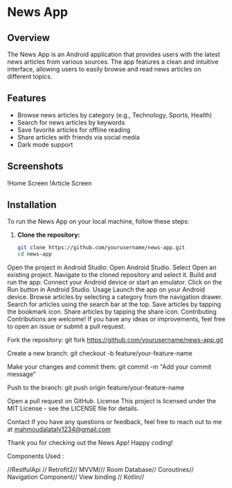 # News App

## Overview
The News App is an Android application that provides users with the latest news articles from various sources. The app features a clean and intuitive interface, allowing users to easily browse and read news articles on different topics.

## Features
- Browse news articles by category (e.g., Technology, Sports, Health)
- Search for news articles by keywords
- Save favorite articles for offline reading
- Share articles with friends via social media
- Dark mode support

## Screenshots
!Home Screen
!Article Screen

## Installation
To run the News App on your local machine, follow these steps:

1. **Clone the repository:**
   ```bash
   git clone https://github.com/yourusername/news-app.git
   cd news-app

Open the project in Android Studio:
Open Android Studio.
Select Open an existing project.
Navigate to the cloned repository and select it.
Build and run the app:
Connect your Android device or start an emulator.
Click on the Run button in Android Studio.
Usage
Launch the app on your Android device.
Browse articles by selecting a category from the navigation drawer.
Search for articles using the search bar at the top.
Save articles by tapping the bookmark icon.
Share articles by tapping the share icon.
Contributing
Contributions are welcome! If you have any ideas or improvements, feel free to open an issue or submit a pull request.

Fork the repository:
git fork https://github.com/yourusername/news-app.git

Create a new branch:
git checkout -b feature/your-feature-name

Make your changes and commit them:
git commit -m "Add your commit message"

Push to the branch:
git push origin feature/your-feature-name

Open a pull request on GitHub.
License
This project is licensed under the MIT License - see the LICENSE file for details.

Contact
If you have any questions or feedback, feel free to reach out to me at mahmoudalataly1234@gmail.com

Thank you for checking out the News App! Happy coding!


Components Used : 

//RestfulApi //
Retrofit2//
MVVM///
Room Database//
Coroutines//
Navigation Component//
View binding //
Kotlin//


